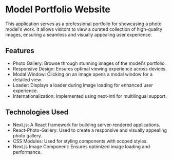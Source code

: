 # Model Portfolio Website

This application serves as a professional portfolio for showcasing a photo model's work. It allows visitors to view a curated collection of high-quality images, ensuring a seamless and visually appealing user experience.

## Features

- Photo Gallery: Browse through stunning images of the model's portfolio.
- Responsive Design: Ensures optimal viewing experience across devices.
- Modal Window: Clicking on an image opens a modal window for a detailed view.
- Loader: Displays a loader during image loading for enhanced user experience.
- Internationalization: Implemented using next-intl for multilingual support.

## Technologies Used

* Next.js: A React framework for building server-rendered applications.
* React-Photo-Gallery: Used to create a responsive and visually appealing photo gallery.
* CSS Modules: Used for styling components with scoped styles.
* Next.js Image Component: Ensures optimized image loading and performance.
